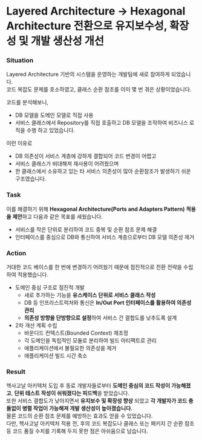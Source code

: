 # Layered Architecture → Hexagonal Architecture 전환으로 유지보수성, 확장성 및 개발 생산성 개선

### Situation
Layered Architecture 기반의 시스템을 운영하는 개발팀에 새로 참여하게 되었습니다.   
코드 복잡도 문제를 호소하였고, 클래스 순환 참조를 이미 몇 번 겪은 상황이었습니다.  

코드를 분석해보니, 
- DB 모델을 도메인 모델로 직접 사용
- 서비스 클래스에서 Repository를 직접 호출하고 DB 모델을 조작하여 비즈니스 로직을 수행
하고 있었습니다.

이런 이유로
- DB 의존성이 서비스 계층에 강하게 결합되어 코드 변경이 어렵고
- 서비스 클래스가 비대해져 재사용이 어려웠으며
- 한 클래스에서 소유하고 있는 타 서비스 의존성이 많아 순환참조가 발생하기 쉬운 구조였습니다.

### Task
이를 해결하기 위해 **Hexagonal Architecture(Ports and Adapters Pattern) 적용을 제안**하고 다음과 같은 목표를 세웠습니다.

- 서비스를 작은 단위로 분리하여 코드 중복 및 순환 참조 문제 해결
- 인터페이스를 중심으로 DB와 통신하여 서비스 계층으로부터 DB 모델 의존성 제거

### Action
거대한 코드 베이스를 한 번에 변경하기 어려웠기 때문에 점진적으로 전환 전략을 수립하여 적용했습니다.

- 도메인 중심 구조로 점진적 개발
	- 새로 추가하는 기능을 **유스케이스 단위로 서비스 클래스 작성**
 	- DB 등 인프라스트럭처와 통신은 **In/Out Port 인터페이스를 활용하여 의존성 관리**
	- **의존성 방향을 단방향으로 설정**하여 서비스 간 결합도를 낮추도록 설계
- 2차 개선 계획 수립
	- 바운디드 컨텍스트(Bounded Context) 재조정
	- 각 도메인을 독립적인 모듈로 분리하여 빌드 아티팩트로 관리
	- 애플리케이션에서 불필요한 의존성을 제거
	- 애플리케이션 빌드 시간 축소

### Result

헥사고날 아키텍처 도입 후 동료 개발자들로부터 **도메인 중심의 코드 작성이 가능해졌고**, **단위 테스트 작성이 쉬워졌다는 피드백**을 받았습니다.   
또한 서비스 결합도가 낮아지면서 **유지보수 및 확장성 향상** 되었고 **각 개발자가 코드 충돌없이 병렬 작업이 가능해져 개발 생산성이 높아졌습니다.**   
물론 코드의 순환 참조 문제를 예방하는 효과도 얻을 수 있었습니다.    
다만, 헥사고날 아키텍처 적용 전, 후의 코드 복잡도나 클래스 또는 패키지 간 순환 참조 등 코드 품질 수치를 기록해 두지 못한 점은 아쉬움으로 남습니다.

